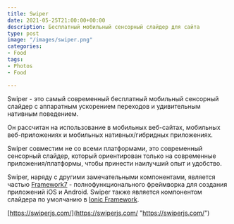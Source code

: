 ```yaml
---
title: Swiper
date: 2021-05-25T21:00:00+00:00
description: Бесплатный мобильный сенсорный слайдер для сайта
type: post
image: "/images/swiper.png"
categories:
- Food
tags:
- Photos
- Food

---
```

Swiper - это самый современный бесплатный мобильный сенсорный слайдер с аппаратным ускорением переходов и удивительным нативным поведением.

Он рассчитан на использование в мобильных веб-сайтах, мобильных веб-приложениях и мобильных нативных/гибридных приложениях.

Swiper совместим не со всеми платформами, это современный сенсорный слайдер, который ориентирован только на современные приложения/платформы, чтобы принести наилучший опыт и удобство.

Swiper, наряду с другими замечательными компонентами, является частью [Framework7](https://framework7.io/) - полнофункционального фреймворка для создания приложений iOS и Android. Swiper также является компонентом слайдера по умолчанию в [Ionic Framework](http://ionicframework.com/).

[https://swiperjs.com/](https://swiperjs.com/ "https://swiperjs.com/")